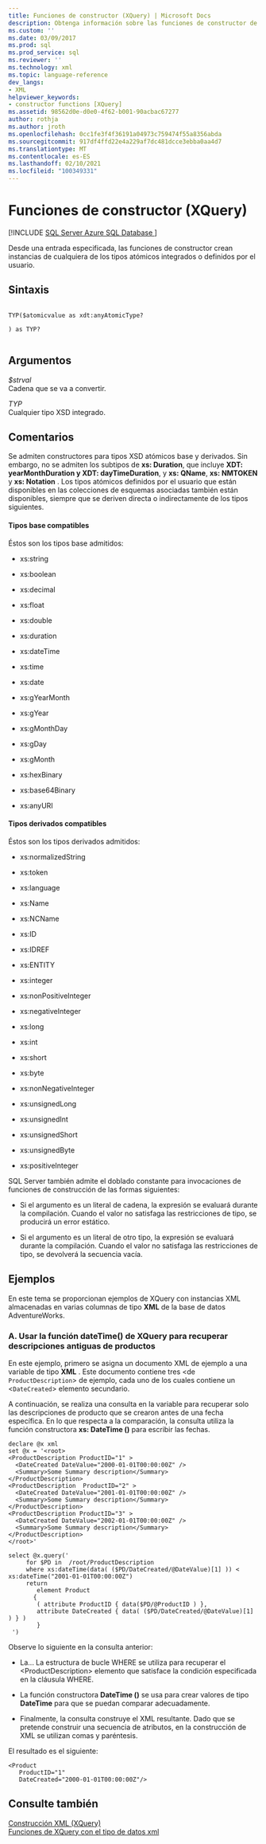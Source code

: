 ```yaml
---
title: Funciones de constructor (XQuery) | Microsoft Docs
description: Obtenga información sobre las funciones de constructor de XQuery que le permiten crear instancias de los tipos atómicos integrados de XSD o definidos por el usuario.
ms.custom: ''
ms.date: 03/09/2017
ms.prod: sql
ms.prod_service: sql
ms.reviewer: ''
ms.technology: xml
ms.topic: language-reference
dev_langs:
- XML
helpviewer_keywords:
- constructor functions [XQuery]
ms.assetid: 98562d0e-d0e0-4f62-b001-90acbac67277
author: rothja
ms.author: jroth
ms.openlocfilehash: 0cc1fe3f4f36191a04973c759474f55a8356abda
ms.sourcegitcommit: 917df4ffd22e4a229af7dc481dcce3ebba0aa4d7
ms.translationtype: MT
ms.contentlocale: es-ES
ms.lasthandoff: 02/10/2021
ms.locfileid: "100349331"
---
```

# <a name="constructor-functions-xquery"></a>Funciones de constructor (XQuery)
[!INCLUDE [SQL Server Azure SQL Database ](../includes/applies-to-version/sqlserver.md)]

  Desde una entrada especificada, las funciones de constructor crean instancias de cualquiera de los tipos atómicos integrados o definidos por el usuario.  
  
## <a name="syntax"></a>Sintaxis  
  
```  
  
TYP($atomicvalue as xdt:anyAtomicType?  
  
) as TYP?  
  
```  
  
## <a name="arguments"></a>Argumentos  
 *$strval*  
 Cadena que se va a convertir.  
  
 *TYP*  
 Cualquier tipo XSD integrado.  
  
## <a name="remarks"></a>Comentarios  
 Se admiten constructores para tipos XSD atómicos base y derivados. Sin embargo, no se admiten los subtipos de **xs: Duration**, que incluye **XDT: yearMonthDuration y XDT: dayTimeDuration**, y **xs: QName**, **xs: NMTOKEN** y **xs: Notation** . Los tipos atómicos definidos por el usuario que están disponibles en las colecciones de esquemas asociadas también están disponibles, siempre que se deriven directa o indirectamente de los tipos siguientes.  
  
#### <a name="supported-base-types"></a>Tipos base compatibles  
 Éstos son los tipos base admitidos:  
  
-   xs:string  
  
-   xs:boolean  
  
-   xs:decimal  
  
-   xs:float  
  
-   xs:double  
  
-   xs:duration  
  
-   xs:dateTime  
  
-   xs:time  
  
-   xs:date  
  
-   xs:gYearMonth  
  
-   xs:gYear  
  
-   xs:gMonthDay  
  
-   xs:gDay  
  
-   xs:gMonth  
  
-   xs:hexBinary  
  
-   xs:base64Binary  
  
-   xs:anyURI  
  
#### <a name="supported-derived-types"></a>Tipos derivados compatibles  
 Éstos son los tipos derivados admitidos:  
  
-   xs:normalizedString  
  
-   xs:token  
  
-   xs:language  
  
-   xs:Name  
  
-   xs:NCName  
  
-   xs:ID  
  
-   xs:IDREF  
  
-   xs:ENTITY  
  
-   xs:integer  
  
-   xs:nonPositiveInteger  
  
-   xs:negativeInteger  
  
-   xs:long  
  
-   xs:int  
  
-   xs:short  
  
-   xs:byte  
  
-   xs:nonNegativeInteger  
  
-   xs:unsignedLong  
  
-   xs:unsignedInt  
  
-   xs:unsignedShort  
  
-   xs:unsignedByte  
  
-   xs:positiveInteger  
  
 SQL Server también admite el doblado constante para invocaciones de funciones de construcción de las formas siguientes:  
  
-   Si el argumento es un literal de cadena, la expresión se evaluará durante la compilación. Cuando el valor no satisfaga las restricciones de tipo, se producirá un error estático.  
  
-   Si el argumento es un literal de otro tipo, la expresión se evaluará durante la compilación. Cuando el valor no satisfaga las restricciones de tipo, se devolverá la secuencia vacía.  
  
## <a name="examples"></a>Ejemplos  
 En este tema se proporcionan ejemplos de XQuery con instancias XML almacenadas en varias columnas de tipo **XML** de la base de datos AdventureWorks.  
  
### <a name="a-using-the-datetime-xquery-function-to-retrieve-older-product-descriptions"></a>A. Usar la función dateTime() de XQuery para recuperar descripciones antiguas de productos  
 En este ejemplo, primero se asigna un documento XML de ejemplo a una variable de tipo **XML** . Este documento contiene tres <de `ProductDescription`> de ejemplo, cada uno de los cuales contiene un <`DateCreated`> elemento secundario.  
  
 A continuación, se realiza una consulta en la variable para recuperar solo las descripciones de producto que se crearon antes de una fecha específica. En lo que respecta a la comparación, la consulta utiliza la función constructora **xs: DateTime ()** para escribir las fechas.  
  
```  
declare @x xml  
set @x = '<root>  
<ProductDescription ProductID="1" >  
  <DateCreated DateValue="2000-01-01T00:00:00Z" />  
  <Summary>Some Summary description</Summary>  
</ProductDescription>  
<ProductDescription  ProductID="2" >  
  <DateCreated DateValue="2001-01-01T00:00:00Z" />  
  <Summary>Some Summary description</Summary>  
</ProductDescription>  
<ProductDescription ProductID="3" >  
  <DateCreated DateValue="2002-01-01T00:00:00Z" />  
  <Summary>Some Summary description</Summary>  
</ProductDescription>  
</root>'  
  
select @x.query('  
     for $PD in  /root/ProductDescription  
     where xs:dateTime(data( ($PD/DateCreated/@DateValue)[1] )) < xs:dateTime("2001-01-01T00:00:00Z")  
     return  
        element Product  
       {   
        ( attribute ProductID { data($PD/@ProductID ) },  
        attribute DateCreated { data( ($PD/DateCreated/@DateValue)[1] ) } )  
        }  
 ')  
```  
  
 Observe lo siguiente en la consulta anterior:  
  
-   La... La estructura de bucle WHERE se utiliza para recuperar el \<ProductDescription> elemento que satisface la condición especificada en la cláusula WHERE.  
  
-   La función constructora **DateTime ()** se usa para crear valores de tipo **DateTime** para que se puedan comparar adecuadamente.  
  
-   Finalmente, la consulta construye el XML resultante. Dado que se pretende construir una secuencia de atributos, en la construcción de XML se utilizan comas y paréntesis.  
  
 El resultado es el siguiente:  
  
```  
<Product   
   ProductID="1"   
   DateCreated="2000-01-01T00:00:00Z"/>  
```  
  
## <a name="see-also"></a>Consulte también  
 [Construcción XML &#40;XQuery&#41;](../xquery/xml-construction-xquery.md)   
 [Funciones de XQuery con el tipo de datos xml](../xquery/xquery-functions-against-the-xml-data-type.md)  
  
  
